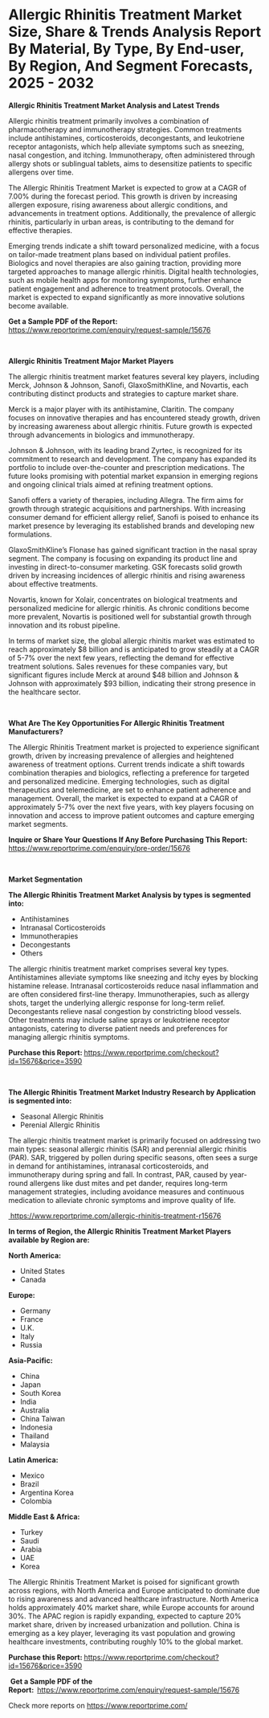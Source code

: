 <p><h1>Allergic Rhinitis Treatment Market Size, Share & Trends Analysis Report By Material, By Type, By End-user, By Region, And Segment Forecasts, 2025 - 2032</h1></p><p><strong>Allergic Rhinitis Treatment Market Analysis and Latest Trends</strong></p>
<p><p>Allergic rhinitis treatment primarily involves a combination of pharmacotherapy and immunotherapy strategies. Common treatments include antihistamines, corticosteroids, decongestants, and leukotriene receptor antagonists, which help alleviate symptoms such as sneezing, nasal congestion, and itching. Immunotherapy, often administered through allergy shots or sublingual tablets, aims to desensitize patients to specific allergens over time.</p><p>The Allergic Rhinitis Treatment Market is expected to grow at a CAGR of 7.00% during the forecast period. This growth is driven by increasing allergen exposure, rising awareness about allergic conditions, and advancements in treatment options. Additionally, the prevalence of allergic rhinitis, particularly in urban areas, is contributing to the demand for effective therapies. </p><p>Emerging trends indicate a shift toward personalized medicine, with a focus on tailor-made treatment plans based on individual patient profiles. Biologics and novel therapies are also gaining traction, providing more targeted approaches to manage allergic rhinitis. Digital health technologies, such as mobile health apps for monitoring symptoms, further enhance patient engagement and adherence to treatment protocols. Overall, the market is expected to expand significantly as more innovative solutions become available.</p></p>
<p><strong>Get a Sample PDF of the Report:&nbsp;</strong> <a href="https://www.reportprime.com/enquiry/request-sample/15676?utm_campaign=3554&utm_medium=2&utm_source=Github&utm_content=ia&utm_term=20032025&utm_id=allergic-rhinitis-treatment">https://www.reportprime.com/enquiry/request-sample/15676</a></p>
<p>&nbsp;</p>
<p><strong>Allergic Rhinitis Treatment Major Market Players</strong></p>
<p><p>The allergic rhinitis treatment market features several key players, including Merck, Johnson & Johnson, Sanofi, GlaxoSmithKline, and Novartis, each contributing distinct products and strategies to capture market share.</p><p>Merck is a major player with its antihistamine, Claritin. The company focuses on innovative therapies and has encountered steady growth, driven by increasing awareness about allergic rhinitis. Future growth is expected through advancements in biologics and immunotherapy.</p><p>Johnson & Johnson, with its leading brand Zyrtec, is recognized for its commitment to research and development. The company has expanded its portfolio to include over-the-counter and prescription medications. The future looks promising with potential market expansion in emerging regions and ongoing clinical trials aimed at refining treatment options.</p><p>Sanofi offers a variety of therapies, including Allegra. The firm aims for growth through strategic acquisitions and partnerships. With increasing consumer demand for efficient allergy relief, Sanofi is poised to enhance its market presence by leveraging its established brands and developing new formulations.</p><p>GlaxoSmithKline’s Flonase has gained significant traction in the nasal spray segment. The company is focusing on expanding its product line and investing in direct-to-consumer marketing. GSK forecasts solid growth driven by increasing incidences of allergic rhinitis and rising awareness about effective treatments.</p><p>Novartis, known for Xolair, concentrates on biological treatments and personalized medicine for allergic rhinitis. As chronic conditions become more prevalent, Novartis is positioned well for substantial growth through innovation and its robust pipeline.</p><p>In terms of market size, the global allergic rhinitis market was estimated to reach approximately $8 billion and is anticipated to grow steadily at a CAGR of 5-7% over the next few years, reflecting the demand for effective treatment solutions. Sales revenues for these companies vary, but significant figures include Merck at around $48 billion and Johnson & Johnson with approximately $93 billion, indicating their strong presence in the healthcare sector.</p></p>
<p>&nbsp;</p>
<p><strong>What Are The Key Opportunities For Allergic Rhinitis Treatment Manufacturers?</strong></p>
<p><p>The Allergic Rhinitis Treatment market is projected to experience significant growth, driven by increasing prevalence of allergies and heightened awareness of treatment options. Current trends indicate a shift towards combination therapies and biologics, reflecting a preference for targeted and personalized medicine. Emerging technologies, such as digital therapeutics and telemedicine, are set to enhance patient adherence and management. Overall, the market is expected to expand at a CAGR of approximately 5-7% over the next five years, with key players focusing on innovation and access to improve patient outcomes and capture emerging market segments.</p></p>
<p><strong>Inquire or Share Your Questions If Any Before Purchasing This Report:</strong> <a href="https://www.reportprime.com/enquiry/pre-order/15676?utm_campaign=3554&utm_medium=2&utm_source=Github&utm_content=ia&utm_term=20032025&utm_id=allergic-rhinitis-treatment">https://www.reportprime.com/enquiry/pre-order/15676</a></p>
<p>&nbsp;</p>
<p><strong>Market Segmentation</strong></p>
<p><strong>The Allergic Rhinitis Treatment Market Analysis by types is segmented into:</strong></p>
<p><ul><li>Antihistamines</li><li>Intranasal Corticosteroids</li><li>Immunotherapies</li><li>Decongestants</li><li>Others</li></ul></p>
<p><p>The allergic rhinitis treatment market comprises several key types. Antihistamines alleviate symptoms like sneezing and itchy eyes by blocking histamine release. Intranasal corticosteroids reduce nasal inflammation and are often considered first-line therapy. Immunotherapies, such as allergy shots, target the underlying allergic response for long-term relief. Decongestants relieve nasal congestion by constricting blood vessels. Other treatments may include saline sprays or leukotriene receptor antagonists, catering to diverse patient needs and preferences for managing allergic rhinitis symptoms.</p></p>
<p><strong>Purchase this Report:&nbsp;</strong><a href="https://www.reportprime.com/checkout?id=15676&price=3590&utm_campaign=3554&utm_medium=2&utm_source=Github&utm_content=ia&utm_term=20032025&utm_id=allergic-rhinitis-treatment">https://www.reportprime.com/checkout?id=15676&price=3590</a></p>
<p>&nbsp;</p>
<p><strong>The Allergic Rhinitis Treatment Market Industry Research by Application is segmented into:</strong></p>
<p><ul><li>Seasonal Allergic Rhinitis</li><li>Perenial Allergic Rhinitis</li></ul></p>
<p><p>The allergic rhinitis treatment market is primarily focused on addressing two main types: seasonal allergic rhinitis (SAR) and perennial allergic rhinitis (PAR). SAR, triggered by pollen during specific seasons, often sees a surge in demand for antihistamines, intranasal corticosteroids, and immunotherapy during spring and fall. In contrast, PAR, caused by year-round allergens like dust mites and pet dander, requires long-term management strategies, including avoidance measures and continuous medication to alleviate chronic symptoms and improve quality of life.</p></p>
<p><a href="https://www.reportprime.com/allergic-rhinitis-treatment-r15676?utm_campaign=3554&utm_medium=2&utm_source=Github&utm_content=ia&utm_term=20032025&utm_id=allergic-rhinitis-treatment">&nbsp;https://www.reportprime.com/allergic-rhinitis-treatment-r15676</a></p>
<p><strong>In terms of Region, the Allergic Rhinitis Treatment Market Players available by Region are:</strong></p>
<p>
    <p> <strong> North America: </strong>
        <ul>
            <li>United States</li>
            <li>Canada</li>
        </ul>
        </p> 
    <p> <strong> Europe: </strong>
        <ul>
            <li>Germany</li>
            <li>France</li>
            <li>U.K.</li>
            <li>Italy</li>
            <li>Russia</li>
        </ul>
        </p> 
    <p> <strong> Asia-Pacific: </strong>
        <ul>
            <li>China</li>
            <li>Japan</li>
            <li>South Korea</li>
            <li>India</li>
            <li>Australia</li>
            <li>China Taiwan</li>
            <li>Indonesia</li>
            <li>Thailand</li>
            <li>Malaysia</li>
        </ul>
        </p> 
    <p> <strong> Latin America: </strong>
        <ul>
            <li>Mexico</li>
            <li>Brazil</li>
            <li>Argentina Korea</li>
            <li>Colombia</li>
        </ul>
        </p> 
    <p> <strong> Middle East & Africa: </strong>
        <ul>
            <li>Turkey</li>
            <li>Saudi</li>
            <li>Arabia</li>
            <li>UAE</li>
            <li>Korea</li>
        </ul>
    </p>
    </p>
<p><p>The Allergic Rhinitis Treatment Market is poised for significant growth across regions, with North America and Europe anticipated to dominate due to rising awareness and advanced healthcare infrastructure. North America holds approximately 40% market share, while Europe accounts for around 30%. The APAC region is rapidly expanding, expected to capture 20% market share, driven by increased urbanization and pollution. China is emerging as a key player, leveraging its vast population and growing healthcare investments, contributing roughly 10% to the global market.</p></p>
<p><strong>Purchase this Report: </strong><a href="https://www.reportprime.com/checkout?id=15676&price=3590&utm_campaign=3554&utm_medium=2&utm_source=Github&utm_content=ia&utm_term=20032025&utm_id=allergic-rhinitis-treatment">https://www.reportprime.com/checkout?id=15676&price=3590</a></p>
<p>&nbsp;<strong>Get a Sample PDF of the Report:&nbsp;&nbsp;</strong><a href="https://www.reportprime.com/enquiry/request-sample/15676?utm_campaign=3554&utm_medium=2&utm_source=Github&utm_content=ia&utm_term=20032025&utm_id=allergic-rhinitis-treatment">https://www.reportprime.com/enquiry/request-sample/15676</a></p>
<p><strong></strong></p>
<p>Check more reports on <a href="https://www.reportprime.com/?utm_campaign=3554&utm_medium=2&utm_source=Github&utm_content=ia&utm_term=20032025&utm_id=allergic-rhinitis-treatment">https://www.reportprime.com/</a></p>